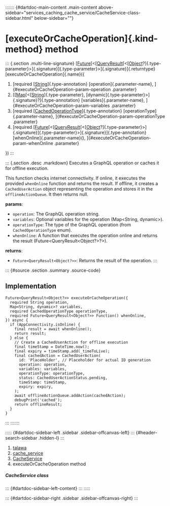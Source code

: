 ::::::: {#dartdoc-main-content .main-content above-sidebar="services_caching_cache_service/CacheService-class-sidebar.html" below-sidebar=""}
<div>

# [executeOrCacheOperation]{.kind-method} method

</div>

::: {.section .multi-line-signature}
[[Future](https://api.flutter.dev/flutter/dart-core/Future-class.html)[\<[[QueryResult](https://pub.dev/documentation/graphql/5.2.0-beta.9/graphql/QueryResult-class.html)[\<[[Object](https://api.flutter.dev/flutter/dart-core/Object-class.html)?]{.type-parameter}\>]{.signature}]{.type-parameter}\>]{.signature}]{.returntype}
[executeOrCacheOperation]{.name}({

1.  [required
    [[String](https://api.flutter.dev/flutter/dart-core/String-class.html)]{.type-annotation}
    [operation]{.parameter-name},
    ]{#executeOrCacheOperation-param-operation .parameter}
2.  [[[Map](https://api.flutter.dev/flutter/dart-core/Map-class.html)[\<[[String](https://api.flutter.dev/flutter/dart-core/String-class.html)]{.type-parameter},
    [dynamic]{.type-parameter}\>]{.signature}?]{.type-annotation}
    [variables]{.parameter-name},
    ]{#executeOrCacheOperation-param-variables .parameter}
3.  [required
    [[CachedOperationType](../../enums_enums/CachedOperationType.html)]{.type-annotation}
    [operationType]{.parameter-name},
    ]{#executeOrCacheOperation-param-operationType .parameter}
4.  [required
    [[Future](https://api.flutter.dev/flutter/dart-core/Future-class.html)[\<[[QueryResult](https://pub.dev/documentation/graphql/5.2.0-beta.9/graphql/QueryResult-class.html)[\<[[Object](https://api.flutter.dev/flutter/dart-core/Object-class.html)?]{.type-parameter}\>]{.signature}]{.type-parameter}\>]{.signature}]{.type-annotation}
    [whenOnline]{.parameter-name}(),
    ]{#executeOrCacheOperation-param-whenOnline .parameter}

})
:::

::: {.section .desc .markdown}
Executes a GraphQL operation or caches it for offline execution.

This function checks internet connectivity. If online, it executes the
provided `whenOnline` function and returns the result. If offline, it
creates a `CachedUserAction` object representing the operation and
stores it in the `offlineActionQueue`. It then returns null.

**params**:

-   `operation`: The GraphQL operation string.
-   `variables`: Optional variables for the operation (Map\<String,
    dynamic\>).
-   `operationType`: The type of the GraphQL operation (from
    `CachedOperationType` enum).
-   `whenOnline`: A function that executes the operation online and
    returns the result (Future\<QueryResult\<Object?\>?\>).

**returns**:

-   `Future<QueryResult<Object?>>`: Returns the result of the operation.
:::

::: {#source .section .summary .source-code}
## Implementation

``` language-dart
Future<QueryResult<Object?>> executeOrCacheOperation({
  required String operation,
  Map<String, dynamic>? variables,
  required CachedOperationType operationType,
  required Future<QueryResult<Object?>> Function() whenOnline,
}) async {
  if (AppConnectivity.isOnline) {
    final result = await whenOnline();
    return result;
  } else {
    // Create a CachedUserAction for offline execution
    final timeStamp = DateTime.now();
    final expiry = timeStamp.add(_timeToLive);
    final cachedAction = CachedUserAction(
      id: 'PlaceHolder', // Placeholder for actual ID generation
      operation: operation,
      variables: variables,
      operationType: operationType,
      status: CachedUserActionStatus.pending,
      timeStamp: timeStamp,
      expiry: expiry,
    );
    await offlineActionQueue.addAction(cachedAction);
    debugPrint('cached');
    return offlineResult;
  }
}
```
:::
:::::::

::::: {#dartdoc-sidebar-left .sidebar .sidebar-offcanvas-left}
::: {#header-search-sidebar .hidden-l}
:::

1.  [talawa](../../index.html)
2.  [cache_service](../../services_caching_cache_service/)
3.  [CacheService](../../services_caching_cache_service/CacheService-class.html)
4.  executeOrCacheOperation method

##### CacheService class

::: {#dartdoc-sidebar-left-content}
:::
:::::

::: {#dartdoc-sidebar-right .sidebar .sidebar-offcanvas-right}
:::
